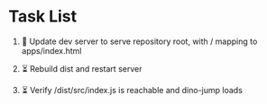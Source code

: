 # Task List

1. 🔄 Update dev server to serve repository root, with / mapping to apps/index.html

2. ⏳ Rebuild dist and restart server

3. ⏳ Verify /dist/src/index.js is reachable and dino-jump loads


